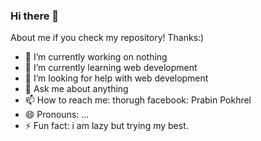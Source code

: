 ### Hi there 👋

About me if you check my repository! Thanks:)

- 🔭 I’m currently working on nothing
- 🌱 I’m currently learning web development
- 🤔 I’m looking for help with web development
- 💬 Ask me about anything
- 📫 How to reach me: thorugh facebook: Prabin Pokhrel
- 😄 Pronouns: ...
- ⚡ Fun fact: i am lazy but trying my best.

